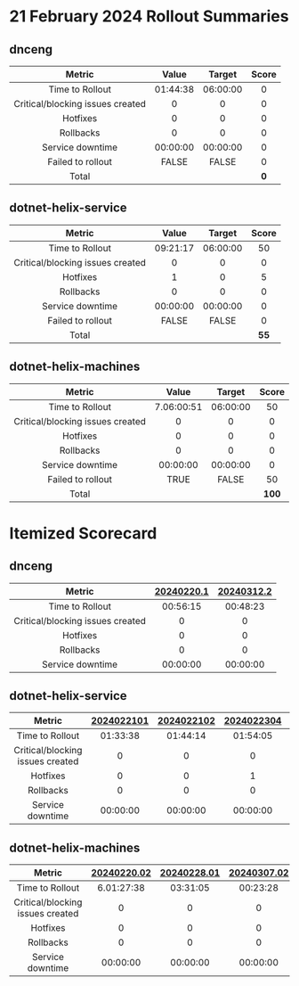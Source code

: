 # 21 February 2024 Rollout Summaries

## dnceng

|              Metric              |   Value  |  Target  |   Score   |
|:--------------------------------:|:--------:|:--------:|:---------:|
| Time to Rollout                  | 01:44:38 | 06:00:00 |     0     |
| Critical/blocking issues created |     0    |    0     |     0     |
| Hotfixes                         |     0    |    0     |     0     |
| Rollbacks                        |     0    |    0     |     0     |
| Service downtime                 | 00:00:00 | 00:00:00 |     0     |
| Failed to rollout                |   FALSE  |   FALSE  |     0     |
| Total                            |          |          |   **0**   |


## dotnet-helix-service

|              Metric              |   Value  |  Target  |   Score   |
|:--------------------------------:|:--------:|:--------:|:---------:|
| Time to Rollout                  | 09:21:17 | 06:00:00 |     50     |
| Critical/blocking issues created |     0    |    0     |     0     |
| Hotfixes                         |     1    |    0     |     5     |
| Rollbacks                        |     0    |    0     |     0     |
| Service downtime                 | 00:00:00 | 00:00:00 |     0     |
| Failed to rollout                |   FALSE  |   FALSE  |     0     |
| Total                            |          |          |   **55**   |


## dotnet-helix-machines

|              Metric              |   Value  |  Target  |   Score   |
|:--------------------------------:|:--------:|:--------:|:---------:|
| Time to Rollout                  | 7.06:00:51 | 06:00:00 |     50     |
| Critical/blocking issues created |     0    |    0     |     0     |
| Hotfixes                         |     0    |    0     |     0     |
| Rollbacks                        |     0    |    0     |     0     |
| Service downtime                 | 00:00:00 | 00:00:00 |     0     |
| Failed to rollout                |   TRUE  |   FALSE  |     50     |
| Total                            |          |          |   **100**   |


# Itemized Scorecard

## dnceng

| Metric | [20240220.1](https://dev.azure.com/dnceng/7ea9116e-9fac-403d-b258-b31fcf1bb293/_build/results?buildId=2384139) | [20240312.2](https://dev.azure.com/dnceng/7ea9116e-9fac-403d-b258-b31fcf1bb293/_build/results?buildId=2402205) |
|:-----:|:-----:|:-----:|
| Time to Rollout | 00:56:15 | 00:48:23 |
| Critical/blocking issues created | 0 | 0 |
| Hotfixes | 0 | 0 |
| Rollbacks | 0 | 0 |
| Service downtime | 00:00:00 | 00:00:00 |


## dotnet-helix-service

| Metric | [2024022101](https://dev.azure.com/dnceng/7ea9116e-9fac-403d-b258-b31fcf1bb293/_build/results?buildId=2384699) | [2024022102](https://dev.azure.com/dnceng/7ea9116e-9fac-403d-b258-b31fcf1bb293/_build/results?buildId=2384780) | [2024022304](https://dev.azure.com/dnceng/7ea9116e-9fac-403d-b258-b31fcf1bb293/_build/results?buildId=2386621) | [2024030601](https://dev.azure.com/dnceng/7ea9116e-9fac-403d-b258-b31fcf1bb293/_build/results?buildId=2395762) | [2024031201](https://dev.azure.com/dnceng/7ea9116e-9fac-403d-b258-b31fcf1bb293/_build/results?buildId=2402203) |
|:-----:|:-----:|:-----:|:-----:|:-----:|:-----:|
| Time to Rollout | 01:33:38 | 01:44:14 | 01:54:05 | 02:05:05 | 02:04:15 |
| Critical/blocking issues created | 0 | 0 | 0 | 0 | 0 |
| Hotfixes | 0 | 0 | 1 | 0 | 0 |
| Rollbacks | 0 | 0 | 0 | 0 | 0 |
| Service downtime | 00:00:00 | 00:00:00 | 00:00:00 | 00:00:00 | 00:00:00 |


## dotnet-helix-machines

| Metric | [20240220.02](https://dev.azure.com/dnceng/7ea9116e-9fac-403d-b258-b31fcf1bb293/_build/results?buildId=2384122) | [20240228.01](https://dev.azure.com/dnceng/7ea9116e-9fac-403d-b258-b31fcf1bb293/_build/results?buildId=2389889) | [20240307.02](https://dev.azure.com/dnceng/7ea9116e-9fac-403d-b258-b31fcf1bb293/_build/results?buildId=2397527) | [20240312.01](https://dev.azure.com/dnceng/7ea9116e-9fac-403d-b258-b31fcf1bb293/_build/results?buildId=2402200) |
|:-----:|:-----:|:-----:|:-----:|:-----:|
| Time to Rollout | 6.01:27:38 | 03:31:05 | 00:23:28 | 1.00:38:40 |
| Critical/blocking issues created | 0 | 0 | 0 | 0 |
| Hotfixes | 0 | 0 | 0 | 0 |
| Rollbacks | 0 | 0 | 0 | 0 |
| Service downtime | 00:00:00 | 00:00:00 | 00:00:00 | 00:00:00 |

